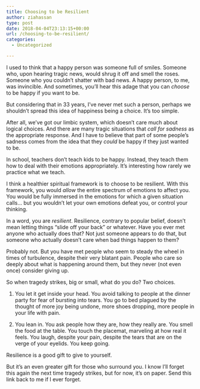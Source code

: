 ```yaml
---
title: Choosing to be Resilient
author: ziahassan
type: post
date: 2018-04-04T23:13:15+00:00
url: /choosing-to-be-resilient/
categories:
  - Uncategorized

---
```

I used to think that a happy person was someone full of smiles. Someone who, upon hearing tragic news, would shrug it off and smell the roses. Someone who you couldn’t shatter with bad news. A happy person, to me, was invincible. And sometimes, you’ll hear this adage that you can _choose_ to be happy if you want to be.

But considering that in 33 years, I’ve never met such a person, perhaps we shouldn’t spread this idea of happiness being a choice. It’s too simple. 

After all, we’ve got our limbic system, which doesn’t care much about logical choices. And there are many tragic situations that _call for sadness_ as the appropriate response. And I have to believe that part of some people’s sadness comes from the idea that they _could_ be happy if they just wanted to be. 

In school, teachers don’t teach kids to be happy. Instead, they teach them how to deal with their emotions appropriately. It’s interesting how rarely we practice what we teach.

I think a healthier spiritual framework is to choose to be resilient. With this framework, you would _allow_ the entire spectrum of emotions to affect you. You would be fully immersed in the emotions for which a given situation calls… but you wouldn’t let your own emotions defeat you, or control your thinking. 

In a word, you are _resilient_. Resilience, contrary to popular belief, doesn’t mean letting things “slide off your back” or whatever. Have you ever met anyone who actually does that? Not just someone appears to do that, but someone who actually doesn’t care when bad things happen to them? 

Probably not. But you have met people who seem to steady the wheel in times of turbulence, despite their very blatant pain. People who care so deeply about what is happening around them, but they never (not even once) consider giving up. 

So when tragedy strikes, big or small, what do you do? Two choices.

1) You let it get inside your head. You avoid talking to people at the dinner party for fear of bursting into tears. You go to bed plagued by the thought of more joy being undone, more shoes dropping, more people in your life with pain. 

2) You lean in. You ask people how they are, how they really are. You smell the food at the table. You touch the placemat, marveling at how real it feels. You laugh, despite your pain, despite the tears that are on the verge of your eyelids. You keep going.

Resilience is a good gift to give to yourself. 

But it’s an even greater gift for those who surround you. I know I’ll forget this again the next time tragedy strikes, but for now, it’s on paper. Send this link back to me if I ever forget.